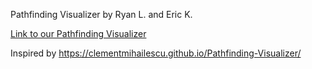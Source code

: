 Pathfinding Visualizer by Ryan L. and Eric K. 

[Link to our Pathfinding Visualizer](https://ericrkuo.github.io/PathfindingVisualizer/)

Inspired by https://clementmihailescu.github.io/Pathfinding-Visualizer/
